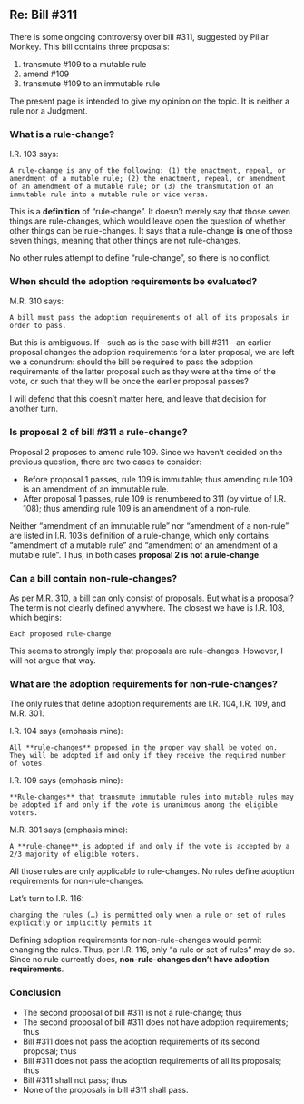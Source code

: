 ## Re: Bill #311

There is some ongoing controversy over bill #311, suggested by Pillar Monkey. This bill contains three proposals:

1. transmute #109 to a mutable rule
2. amend #109
3. transmute #109 to an immutable rule

The present page is intended to give my opinion on the topic. It is neither a rule nor a Judgment.

### What is a rule-change?

I.R. 103 says:

    A rule-change is any of the following: (1) the enactment, repeal, or amendment of a mutable rule; (2) the enactment, repeal, or amendment of an amendment of a mutable rule; or (3) the transmutation of an immutable rule into a mutable rule or vice versa.

This is a **definition** of “rule-change”. It doesn’t merely say that those seven things are rule-changes, which would leave open the question of whether
other things can be rule-changes. It says that a rule-change **is** one of those seven things, meaning that other things are not rule-changes.

No other rules attempt to define “rule-change”, so there is no conflict.

### When should the adoption requirements be evaluated?

M.R. 310 says:

    A bill must pass the adoption requirements of all of its proposals in order to pass.

But this is ambiguous. If—such as is the case with bill #311—an earlier proposal changes the adoption requirements
for a later proposal, we are left we a conundrum: should the bill be required to pass the adoption requirements
of the latter proposal such as they were at the time of the vote, or such that they will be once the earlier proposal passes?

I will defend that this doesn’t matter here, and leave that decision for another turn.

### Is proposal 2 of bill #311 a rule-change?

Proposal 2 proposes to amend rule 109. Since we haven’t decided on the previous question, there are two cases to consider:

* Before proposal 1 passes, rule 109 is immutable; thus amending rule 109 is an amendment of an immutable rule.
* After proposal 1 passes, rule 109 is renumbered to 311 (by virtue of I.R. 108); thus amending rule 109 is an amendment of a non-rule.

Neither “amendment of an immutable rule” nor “amendment of a non-rule” are listed in I.R. 103’s definition of a rule-change, which only contains
“amendment of a mutable rule” and “amendment of an amendment of a mutable rule”. Thus, in both cases **proposal 2 is not a rule-change**.

### Can a bill contain non-rule-changes?

As per M.R. 310, a bill can only consist of proposals. But what is a proposal?
The term is not clearly defined anywhere. The closest we have is I.R. 108,
which begins:

    Each proposed rule-change

This seems to strongly imply that proposals are rule-changes. However, I will not argue that way.

### What are the adoption requirements for non-rule-changes?

The only rules that define adoption requirements are I.R. 104, I.R. 109, and M.R. 301.

I.R. 104 says (emphasis mine):

    All **rule-changes** proposed in the proper way shall be voted on. They will be adopted if and only if they receive the required number of votes.

I.R. 109 says (emphasis mine):

    **Rule-changes** that transmute immutable rules into mutable rules may be adopted if and only if the vote is unanimous among the eligible voters.

M.R. 301 says (emphasis mine):

    A **rule-change** is adopted if and only if the vote is accepted by a 2/3 majority of eligible voters. 

All those rules are only applicable to rule-changes. No rules define adoption
requirements for non-rule-changes.

Let’s turn to I.R. 116:

    changing the rules (…) is permitted only when a rule or set of rules explicitly or implicitly permits it

Defining adoption requirements for non-rule-changes would permit changing the
rules. Thus, per I.R. 116, only “a rule or set of rules” may do so. Since no
rule currently does, **non-rule-changes don’t have adoption requirements**.

### Conclusion

* The second proposal of bill #311 is not a rule-change; thus
* The second proposal of bill #311 does not have adoption requirements; thus
* Bill #311 does not pass the adoption requirements of its second proposal; thus
* Bill #311 does not pass the adoption requirements of all its proposals; thus
* Bill #311 shall not pass; thus
* None of the proposals in bill #311 shall pass.
